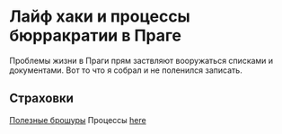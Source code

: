 # Лайф хаки и процессы бюрракратии в Праге
Проблемы жизни в Праги прям заствляют вооружаться списками и документами. Вот то что я собрал и не поленился записать.

## Страховки
[Полезные брошуры](README.md)
Процессы  [here](myLib/README.md)
